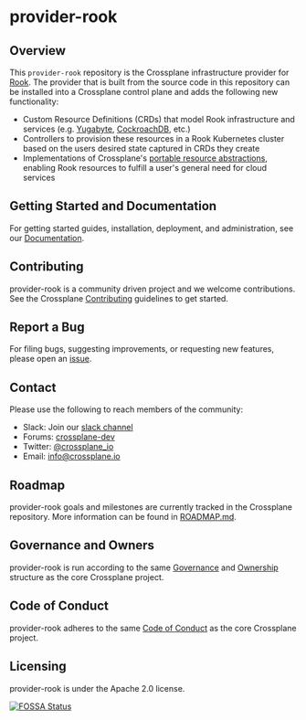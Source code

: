 # provider-rook

## Overview

This `provider-rook` repository is the Crossplane infrastructure provider for
[Rook](https://rook.io/). The provider that is built from the source code in
this repository can be installed into a Crossplane control plane and adds the
following new functionality:

* Custom Resource Definitions (CRDs) that model Rook infrastructure and services
  (e.g. [Yugabyte](https://github.com/yugabyte/yugabyte-db),
  [CockroachDB](https://github.com/cockroachdb/cockroach), etc.)
* Controllers to provision these resources in a Rook Kubernetes cluster based on
  the users desired state captured in CRDs they create
* Implementations of Crossplane's [portable resource
  abstractions](https://crossplane.io/docs/master/concepts.html), enabling Rook
  resources to fulfill a user's general need for cloud services

## Getting Started and Documentation

For getting started guides, installation, deployment, and administration, see
our [Documentation](https://crossplane.io/docs/latest).

## Contributing

provider-rook is a community driven project and we welcome contributions. See
the Crossplane
[Contributing](https://github.com/crossplane/crossplane/blob/master/CONTRIBUTING.md)
guidelines to get started.

## Report a Bug

For filing bugs, suggesting improvements, or requesting new features, please
open an [issue](https://github.com/crossplane/provider-rook/issues).

## Contact

Please use the following to reach members of the community:

- Slack: Join our [slack channel](https://slack.crossplane.io)
- Forums:
  [crossplane-dev](https://groups.google.com/forum/#!forum/crossplane-dev)
- Twitter: [@crossplane_io](https://twitter.com/crossplane_io)
- Email: [info@crossplane.io](mailto:info@crossplane.io)

## Roadmap

provider-rook goals and milestones are currently tracked in the Crossplane
repository. More information can be found in
[ROADMAP.md](https://github.com/crossplane/crossplane/blob/master/ROADMAP.md).

## Governance and Owners

provider-rook is run according to the same
[Governance](https://github.com/crossplane/crossplane/blob/master/GOVERNANCE.md)
and [Ownership](https://github.com/crossplane/crossplane/blob/master/OWNERS.md)
structure as the core Crossplane project.

## Code of Conduct

provider-rook adheres to the same [Code of
Conduct](https://github.com/crossplane/crossplane/blob/master/CODE_OF_CONDUCT.md)
as the core Crossplane project.

## Licensing

provider-rook is under the Apache 2.0 license.

[![FOSSA Status](https://app.fossa.io/api/projects/git%2Bgithub.com%2Fcrossplane%2Fprovider-rook.svg?type=large)](https://app.fossa.io/projects/git%2Bgithub.com%2Fcrossplane%2Fprovider-rook?ref=badge_large)
